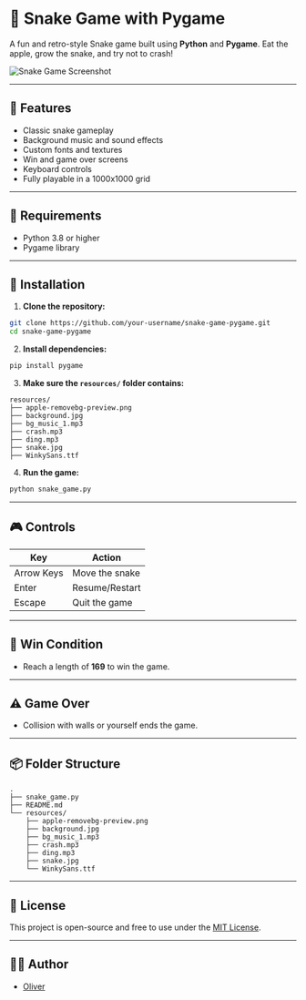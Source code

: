 # 🐍 Snake Game with Pygame

A fun and retro-style Snake game built using **Python** and **Pygame**. Eat the apple, grow the snake, and try not to crash!

![Snake Game Screenshot](resources/screenshot.png) <!-- Optional: Add a screenshot of gameplay -->

---

## 🚀 Features

- Classic snake gameplay
- Background music and sound effects
- Custom fonts and textures
- Win and game over screens
- Keyboard controls
- Fully playable in a 1000x1000 grid

---

## 🧰 Requirements

- Python 3.8 or higher
- Pygame library

---

## 🔧 Installation

1. **Clone the repository:**

```bash
git clone https://github.com/your-username/snake-game-pygame.git
cd snake-game-pygame
```

2. **Install dependencies:**

```bash
pip install pygame
```

3. **Make sure the `resources/` folder contains:**

```
resources/
├── apple-removebg-preview.png
├── background.jpg
├── bg_music_1.mp3
├── crash.mp3
├── ding.mp3
├── snake.jpg
├── WinkySans.ttf
```

4. **Run the game:**

```bash
python snake_game.py
```

---

## 🎮 Controls

| Key         | Action         |
|-------------|----------------|
| Arrow Keys  | Move the snake |
| Enter       | Resume/Restart |
| Escape      | Quit the game  |

---

## 🏁 Win Condition

- Reach a length of **169** to win the game.

---

## ⚠️ Game Over

- Collision with walls or yourself ends the game.

---

## 📦 Folder Structure

```
.
├── snake_game.py
├── README.md
└── resources/
    ├── apple-removebg-preview.png
    ├── background.jpg
    ├── bg_music_1.mp3
    ├── crash.mp3
    ├── ding.mp3
    ├── snake.jpg
    └── WinkySans.ttf
```

---

## 📜 License

This project is open-source and free to use under the [MIT License](LICENSE).

---

## 👨‍💻 Author

- [Oliver](https://github.com/jollyolliel/)
